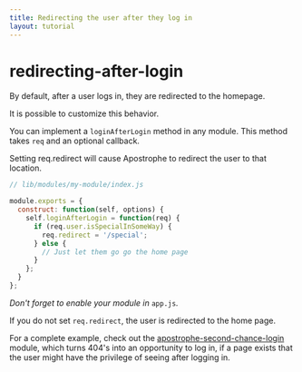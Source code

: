 ```yaml
---
title: Redirecting the user after they log in
layout: tutorial
---
```


# redirecting-after-login

By default, after a user logs in, they are redirected to the homepage.

It is possible to customize this behavior.

You can implement a `loginAfterLogin` method in any module. This method takes `req` and an optional callback.

Setting req.redirect will cause Apostrophe to redirect the user to that location.

```javascript
// lib/modules/my-module/index.js

module.exports = {
  construct: function(self, options) {
    self.loginAfterLogin = function(req) {
      if (req.user.isSpecialInSomeWay) {
        req.redirect = '/special';
      } else {
        // Just let them go go the home page
      }
    };
  }
};
```

_Don't forget to enable your module in_ `app.js`_._

If you do not set `req.redirect`, the user is redirected to the home page.

For a complete example, check out the [apostrophe-second-chance-login](https://npmjs.org/package/apostrophe-second-chance-login) module, which turns 404's into an opportunity to log in, if a page exists that the user might have the privilege of seeing after logging in.

